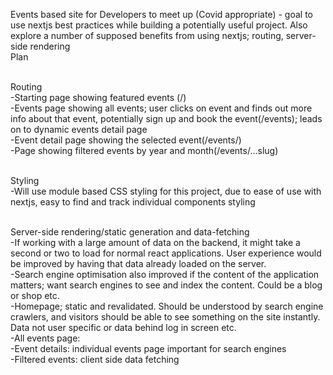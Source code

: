 Events based site for Developers to meet up (Covid appropriate) - goal to use nextjs best practices while building a potentially useful project. Also explore a number of supposed benefits from using nextjs; routing, server-side rendering<br>
Plan<br>
<br>

Routing<br>
-Starting page showing featured events (/)<br>
-Events page showing all events; user clicks on event and finds out more info about that event, potentially sign up and book the event(/events); leads on to dynamic events detail page<br>
-Event detail page showing the selected event(/events/<some-id>)<br>
-Page showing filtered events by year and month(/events/...slug)<br>
<br>

Styling<br>
-Will use module based CSS styling for this project, due to ease of use with nextjs, easy to find and track individual components styling<br>
<br>

Server-side rendering/static generation and data-fetching<br>
-If working with a large amount of data on the backend, it might take a second or two to load for normal react applications. User experience would be improved by having that data already loaded on the server.<br>
-Search engine optimisation also improved if the content of the application matters; want search engines to see and index the content. Could be a blog or shop etc. <br>
-Homepage; static and revalidated. Should be understood by search engine crawlers, and visitors should be able to see something on the site instantly. Data not user specific or data behind log in screen etc. <br>
-All events page: <br>
-Event details: individual events page important for search engines<br>
-Filtered events: client side data fetching
